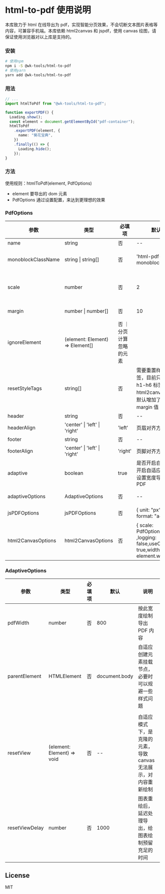 # html-to-pdf 使用说明

本库致力于 html 在线导出为 pdf，实现智能分页效果，不会切断文本图片表格等内容，可兼容手机端。本库依赖 html2canvas 和 jspdf，使用 canvas 绘图，请保证使用浏览器对以上库是支持的。

### 安装

```bash
# 使用npm
npm i -S @wk-tools/html-to-pdf
# 使用yarn
yarn add @wk-tools/html-to-pdf
```

### 用法

```ts
// ...
import htmlToPdf from "@wk-tools/html-to-pdf";

function exportPDF() {
  Loading.show();
  const element = document.getElementById("pdf-container");
  htmlToPdf
    .exportPDF(element, {
      name: "葵花宝典",
    })
    .finally(() => {
      Loading.hide();
    });
}
```

### 方法

使用规则：htmlToPdf(element, PdfOptions)

- element 要导出的 dom 元素
- PdfOptions 通过设置配置，来达到更理想的效果

### PdfOptions

| 参数               | 类型                            | 必填项                   | 默认                                                                           | 说明                                         |
| ------------------ | ------------------------------- | ------------------------ | ------------------------------------------------------------------------------ | -------------------------------------------- |
| name               | string                          | 否                       | --                                                                             | 导出文件名称                                 |
| monoblockClassName | string \| string[]              | 否                       | 'html-pdf-monoblock'                                                           | 分页处理时，将元素内容当作一个整体           |
| scale              | number                          | 否                       | 2                                                                              | 导出内容放大倍数，增加内容清晰度，必须大于 0 |
| margin             | number \| number[]              | 否                       | 10                                                                             | PDF 内容边距                                 |
| ignoreElement      | (element: Element) => Element[] | 否 ｜ 分页计算忽略的元素 |
| resetStyleTags     | string[]                        | 否                       | 需要重置样式的标签，目前只发现 h1-h6 标签在 html2canvas 中默认增加了 margin 值 |
| header             | string                          | 否                       | --                                                                             | 页眉文案                                     |
| headerAlign        | 'center' \| 'left' \| 'right'   | 'left'                   | 页眉对齐方式                                                                   |
| footer             | string                          | 否                       | --                                                                             | 页脚文案                                     |
| footerAlign        | 'center' \| 'left' \| 'right'   | 'right'                  | 页脚对齐方式                                                                   |
| adaptive           | boolean                         | true                     | 是否开启自适应，开启自适应会根据设置宽度导出 PDF                               |
| adaptiveOptions    | AdaptiveOptions                 | 否                       | --                                                                             | 自适应导出 PDF 配置                          |
| jsPDFOptions       | jsPDFOptions                    | 否                       | { unit: "px", format: "a4" }                                                   | jsPDF 插件配置                               |
| html2CanvasOptions | html2CanvasOptions              | 否                       | { scale: PdfOptions.scale ,logging: false,useCORS: true,width: element.width}  | html2canvas 插件配置                         |

### AdaptiveOptions

| 参数           | 类型                       | 必填项 | 默认          | 说明                                                             |
| -------------- | -------------------------- | ------ | ------------- | ---------------------------------------------------------------- |
| pdfWidth       | number                     | 否     | 800           | 按此宽度绘制导出 PDF 内容                                        |
| parentElement  | HTMLElement                | 否     | document.body | 自适应创建元素挂载节点，必要时可以规避一些样式问题               |
|                |
| resetView      | (element: Element) => void | 否     | --            | 自适应模式下，是克隆的元素，导致 canvas 无法展示，对内容重新绘制 |
| resetViewDelay | number                     | 否     | 1000          | 图表重绘后，延迟处理导出，给图表绘制预留充足的时间               |

## License

MIT
